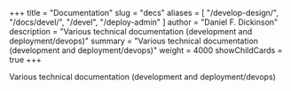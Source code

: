 +++
title = "Documentation"
slug = "decs"
aliases = [
	"/develop-design/",
	"/docs/devel/",
	"/devel",
	"/deploy-admin"
]
author = "Daniel F. Dickinson"
description = "Various technical documentation (development and deployment/devops)"
summary = "Various technical documentation (development and deployment/devops)"
weight = 4000
showChildCards = true
+++

Various technical documentation (development and deployment/devops)
